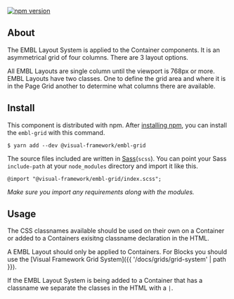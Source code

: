 [![npm version](https://badge.fury.io/js/%40visual-framework%2Fembl-grid.svg)](https://badge.fury.io/js/%40visual-framework%2Fembl-grid)

## About

The EMBL Layout System is applied to the Container components. It is an asymmetrical grid of four columns. There are 3 layout options.

All EMBL Layouts are single column until the viewport is 768px or more. EMBL Layouts have two classes. One to define the grid area and where it is in the Page Grid another to determine what columns there are available.

## Install

This component is distributed with npm. After [installing npm](https://www.npmjs.com/get-npm), you can install the `embl-grid` with this command.

```
$ yarn add --dev @visual-framework/embl-grid
```

The source files included are written in [Sass](http://sass-lang.com)(`scss`). You can point your Sass `include-path` at your `node_modules` directory and import it like this.

```
@import "@visual-framework/embl-grid/index.scss";
```

_Make sure you import any requirements along with the modules._

## Usage

The CSS classnames available should be used on their own on a Container or added to a Containers exisitng classname declaration in the HTML.

A EMBL Layout should only be applied to Containers. For Blocks you should use the [Visual Framework Grid System]({{ '/docs/grids/grid-system' | path }}).

If the EMBL Layout System is being added to a Container that has a classname we separate the classes in the HTML with a `|`.
